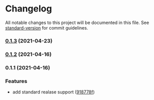 # Changelog

All notable changes to this project will be documented in this file. See [standard-version](https://github.com/conventional-changelog/standard-version) for commit guidelines.

### [0.1.3](https://github.com/wilkersoh/vue-router/compare/v0.1.2...v0.1.3) (2021-04-23)

### [0.1.2](https://github.com/wilkersoh/vue-router/compare/v0.1.1...v0.1.2) (2021-04-16)

### 0.1.1 (2021-04-16)


### Features

* add standard realase support ([918778f](https://github.com/wilkersoh/vue-router/commit/918778f97ae43da68b4bcf4b7bad7145914487a7))
